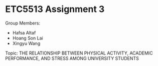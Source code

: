 # ETC5513 Assignment 3

Group Members:

* Hafsa Altaf
* Hoang Son Lai 
* Xingyu Wang

Topic: THE RELATIONSHIP BETWEEN PHYSICAL ACTIVITY, ACADEMIC PERFORMANCE, AND STRESS AMONG UNIVERSITY STUDENTS